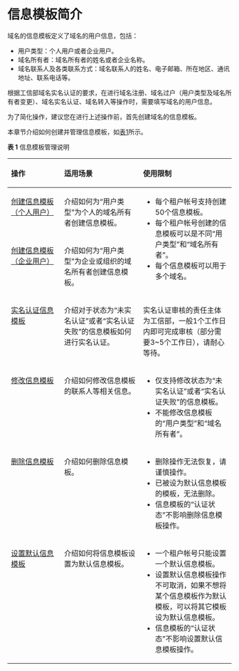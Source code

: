 # 信息模板简介<a name="domain_ug_340001"></a>

域名的信息模板定义了域名的用户信息，包括：

-   用户类型：个人用户或者企业用户。
-   域名所有者：域名所有者的姓名或者企业名称。
-   域名联系人及各类联系方式：域名联系人的姓名、电子邮箱、所在地区、通讯地址、联系电话等。

根据工信部域名实名认证的要求，在进行域名注册、域名过户（用户类型及域名所有者变更）、域名实名认证、域名转入等操作时，需要填写域名的用户信息。

为了简化操作，建议您在进行上述操作前，首先创建域名的信息模板。

本章节介绍如何创建并管理信息模板，如[表1](#zh-cn_topic_0193892072_table977612405507)所示。

**表 1**  信息模板管理说明

<a name="zh-cn_topic_0193892072_table977612405507"></a>
<table><thead align="left"><tr id="zh-cn_topic_0193892072_row87771409504"><th class="cellrowborder" valign="top" width="23.72237223722372%" id="mcps1.2.4.1.1"><p id="zh-cn_topic_0193892072_p15777740175016"><a name="zh-cn_topic_0193892072_p15777740175016"></a><a name="zh-cn_topic_0193892072_p15777740175016"></a>操作</p>
</th>
<th class="cellrowborder" valign="top" width="35.2035203520352%" id="mcps1.2.4.1.2"><p id="zh-cn_topic_0193892072_p47771140115015"><a name="zh-cn_topic_0193892072_p47771140115015"></a><a name="zh-cn_topic_0193892072_p47771140115015"></a>适用场景</p>
</th>
<th class="cellrowborder" valign="top" width="41.07410741074107%" id="mcps1.2.4.1.3"><p id="zh-cn_topic_0193892072_p11777174055015"><a name="zh-cn_topic_0193892072_p11777174055015"></a><a name="zh-cn_topic_0193892072_p11777174055015"></a>使用限制</p>
</th>
</tr>
</thead>
<tbody><tr id="zh-cn_topic_0193892072_row3777840175020"><td class="cellrowborder" valign="top" width="23.72237223722372%" headers="mcps1.2.4.1.1 "><p id="zh-cn_topic_0193892072_p688018214258"><a name="zh-cn_topic_0193892072_p688018214258"></a><a name="zh-cn_topic_0193892072_p688018214258"></a><a href="创建信息模板（个人用户）.md">创建信息模板（个人用户）</a></p>
</td>
<td class="cellrowborder" valign="top" width="35.2035203520352%" headers="mcps1.2.4.1.2 "><p id="zh-cn_topic_0193892072_p777716406501"><a name="zh-cn_topic_0193892072_p777716406501"></a><a name="zh-cn_topic_0193892072_p777716406501"></a>介绍如何为“用户类型”为个人的域名所有者创建信息模板。</p>
</td>
<td class="cellrowborder" rowspan="2" valign="top" width="41.07410741074107%" headers="mcps1.2.4.1.3 "><a name="ul12303642111416"></a><a name="ul12303642111416"></a><ul id="ul12303642111416"><li>每个租户帐号支持创建50个信息模板。</li><li>每个租户帐号创建的信息模板可以是不同“用户类型”和“域名所有者”。</li><li>每个信息模板可以用于多个域名。</li></ul>
</td>
</tr>
<tr id="zh-cn_topic_0193892072_row126315910245"><td class="cellrowborder" valign="top" headers="mcps1.2.4.1.1 "><p id="zh-cn_topic_0193892072_p1483558253"><a name="zh-cn_topic_0193892072_p1483558253"></a><a name="zh-cn_topic_0193892072_p1483558253"></a><a href="创建信息模板（企业用户）.md">创建信息模板（企业用户）</a></p>
</td>
<td class="cellrowborder" valign="top" headers="mcps1.2.4.1.2 "><p id="zh-cn_topic_0193892072_p1963279202414"><a name="zh-cn_topic_0193892072_p1963279202414"></a><a name="zh-cn_topic_0193892072_p1963279202414"></a>介绍如何为“用户类型”为企业或组织的域名所有者创建信息模板。</p>
</td>
</tr>
<tr id="zh-cn_topic_0193892072_row10187111392412"><td class="cellrowborder" valign="top" width="23.72237223722372%" headers="mcps1.2.4.1.1 "><p id="zh-cn_topic_0193892072_p12482351250"><a name="zh-cn_topic_0193892072_p12482351250"></a><a name="zh-cn_topic_0193892072_p12482351250"></a><a href="实名认证信息模板.md">实名认证信息模板</a></p>
</td>
<td class="cellrowborder" valign="top" width="35.2035203520352%" headers="mcps1.2.4.1.2 "><p id="zh-cn_topic_0193892072_p51872013102410"><a name="zh-cn_topic_0193892072_p51872013102410"></a><a name="zh-cn_topic_0193892072_p51872013102410"></a>介绍对于状态为“未实名认证”或者“实名认证失败”的信息模板如何进行实名认证。</p>
</td>
<td class="cellrowborder" valign="top" width="41.07410741074107%" headers="mcps1.2.4.1.3 "><p id="zh-cn_topic_0193892072_p171872135241"><a name="zh-cn_topic_0193892072_p171872135241"></a><a name="zh-cn_topic_0193892072_p171872135241"></a>实名认证审核的责任主体为工信部，一般1个工作日内即可完成审核（部分需要3~5个工作日），请耐心等待。</p>
</td>
</tr>
<tr id="zh-cn_topic_0193892072_row14438161243"><td class="cellrowborder" valign="top" width="23.72237223722372%" headers="mcps1.2.4.1.1 "><p id="zh-cn_topic_0193892072_p1548155142516"><a name="zh-cn_topic_0193892072_p1548155142516"></a><a name="zh-cn_topic_0193892072_p1548155142516"></a><a href="修改信息模板.md">修改信息模板</a></p>
</td>
<td class="cellrowborder" valign="top" width="35.2035203520352%" headers="mcps1.2.4.1.2 "><p id="zh-cn_topic_0193892072_p1744321662415"><a name="zh-cn_topic_0193892072_p1744321662415"></a><a name="zh-cn_topic_0193892072_p1744321662415"></a>介绍如何修改信息模板的联系人等相关信息。</p>
</td>
<td class="cellrowborder" valign="top" width="41.07410741074107%" headers="mcps1.2.4.1.3 "><a name="ul5331124995317"></a><a name="ul5331124995317"></a><ul id="ul5331124995317"><li>仅支持修改状态为“未实名认证”或者“实名认证失败”的信息模板。</li><li>不能修改信息模板的“用户类型”和“域名所有者”。</li></ul>
</td>
</tr>
<tr id="zh-cn_topic_0193892072_row1577754016507"><td class="cellrowborder" valign="top" width="23.72237223722372%" headers="mcps1.2.4.1.1 "><p id="zh-cn_topic_0193892072_p18811155810232"><a name="zh-cn_topic_0193892072_p18811155810232"></a><a name="zh-cn_topic_0193892072_p18811155810232"></a><a href="删除信息模板.md">删除信息模板</a></p>
</td>
<td class="cellrowborder" valign="top" width="35.2035203520352%" headers="mcps1.2.4.1.2 "><p id="zh-cn_topic_0193892072_p3777134025015"><a name="zh-cn_topic_0193892072_p3777134025015"></a><a name="zh-cn_topic_0193892072_p3777134025015"></a>介绍如何删除信息模板。</p>
</td>
<td class="cellrowborder" valign="top" width="41.07410741074107%" headers="mcps1.2.4.1.3 "><a name="zh-cn_topic_0193892072_ul182973592007"></a><a name="zh-cn_topic_0193892072_ul182973592007"></a><ul id="zh-cn_topic_0193892072_ul182973592007"><li>删除操作无法恢复，请谨慎操作。</li><li>已被设为默认信息模板的模板，无法删除。</li><li>信息模板的“认证状态”不影响删除信息模板操作。</li></ul>
</td>
</tr>
<tr id="zh-cn_topic_0193892072_row187779402501"><td class="cellrowborder" valign="top" width="23.72237223722372%" headers="mcps1.2.4.1.1 "><p id="zh-cn_topic_0193892072_p1180975832318"><a name="zh-cn_topic_0193892072_p1180975832318"></a><a name="zh-cn_topic_0193892072_p1180975832318"></a><a href="设置默认信息模板.md">设置默认信息模板</a></p>
</td>
<td class="cellrowborder" valign="top" width="35.2035203520352%" headers="mcps1.2.4.1.2 "><p id="zh-cn_topic_0193892072_p157771840155010"><a name="zh-cn_topic_0193892072_p157771840155010"></a><a name="zh-cn_topic_0193892072_p157771840155010"></a>介绍如何将信息模板设置为默认信息模板。</p>
</td>
<td class="cellrowborder" valign="top" width="41.07410741074107%" headers="mcps1.2.4.1.3 "><a name="zh-cn_topic_0193892072_ul54037144127"></a><a name="zh-cn_topic_0193892072_ul54037144127"></a><ul id="zh-cn_topic_0193892072_ul54037144127"><li>一个租户帐号只能设置一个默认信息模板。</li><li>设置默认信息模板操作不可取消，如果不想将某个信息模板作为默认模板，可以将其它模板设为默认信息模板。</li><li>信息模板的“认证状态”不影响设置默认信息模板操作。</li></ul>
</td>
</tr>
</tbody>
</table>

